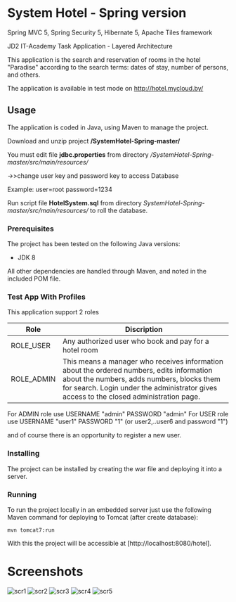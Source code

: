 # System Hotel - Spring version
 Spring MVC 5, Spring Security 5, Hibernate 5,  Apache Tiles framework
 
JD2 IT-Academy Task Application - Layered Architecture

This application is the search and reservation of rooms in the hotel "Paradise" according
 to the search terms: dates of stay, number of persons, and others.
 
The application is available in test mode on http://hotel.mycloud.by/
 
## Usage


The application is coded in Java, using Maven to manage the project.

Download and unzip project   **/SystemHotel-Spring-master/**

You must edit file **jdbc.properties** from directory _/SystemHotel-Spring-master/src/main/resources/_
          
   ->>change user key and password key to access Database
  
 Example:
 user=root
 password=1234
 
 Run script file **HotelSystem.sql** from directory _SystemHotel-Spring-master/src/main/resources/_
to roll the database.

 
 ### Prerequisites
 
 The project has been tested on the following Java versions:
 * JDK 8
 
 All other dependencies are handled through Maven, and noted in the included POM file.
 
 ### Test App With Profiles
 
  This application support 2 roles
 
 | Role     | Discription                                       |
 |----------|-----------------------                            |
 | ROLE_USER| Any authorized user who book and pay for a hotel room |
 | ROLE_ADMIN |This means a manager who receives information about the ordered numbers, edits information about the numbers, adds numbers, blocks them for search. Login under the administrator gives access to the closed administration page.      |
 
For ADMIN role use USERNAME "admin" PASSWORD "admin"
For USER role use USERNAME "user1" PASSWORD "1" (or user2,..user6 and password "1")

and of course there is an opportunity to register a new user.

 ### Installing
 
 The project can be installed by creating the war file and deploying it into a server.
 
 ### Running
 
 To run the project locally in an embedded server just use the following Maven command for deploying to Tomcat (after create database):
 
 ```
 mvn tomcat7:run
 ```
 
 With this the project will be accessible at [http://localhost:8080/hotel].

 # Screenshots
 ![scr1](https://user-images.githubusercontent.com/42671888/46771532-a3661000-ccfc-11e8-9f9b-bab6c4e1fa36.JPG)
 ![scr2](https://user-images.githubusercontent.com/42671888/46771539-b082ff00-ccfc-11e8-8b24-1ec0bc62bb22.JPG)
![scr3](https://user-images.githubusercontent.com/42671888/46771550-bf69b180-ccfc-11e8-9e5d-8ea94fabb40f.JPG)
![scr4](https://user-images.githubusercontent.com/42671888/46771558-cb557380-ccfc-11e8-84ca-9722049dd828.JPG)
![scr5](https://user-images.githubusercontent.com/42671888/46771566-d6a89f00-ccfc-11e8-9d7e-0fb395df52af.JPG)

